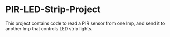 PIR-LED-Strip-Project
=====================

This project contains code to read a PIR sensor from one Imp, and send it to another Imp that controls LED strip lights.
